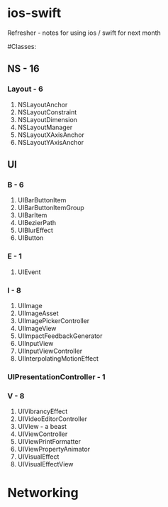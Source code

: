 # ios-swift

Refresher - notes for using ios / swift for next month

#Classes:
## NS - 16
### Layout - 6
  1. NSLayoutAnchor
  2. NSLayoutConstraint
  3. NSLayoutDimension
  4. NSLayoutManager
  5. NSLayoutXAxisAnchor
  6. NSLayoutYAxisAnchor

## UI 
### B - 6 
  1. UIBarButtonItem
  2. UIBarButtonItemGroup
  3. UIBarItem
  4. UIBezierPath
  5. UIBlurEffect
  6. UIButton  

### E - 1
  1. UIEvent 

### I - 8
  1. UIImage
  2. UIImageAsset
  3. UIImagePickerController
  4. UIImageView
  5. UIImpactFeedbackGenerator
  6. UIInputView
  7. UIInputViewController
  8. UIInterpolatingMotionEffect

### UIPresentationController - 1


### V - 8
  1. UIVibrancyEffect
  2. UIVideoEditorController
  3. UIView - a beast
  4. UIViewController
  5. UIViewPrintFormatter
  6. UIViewPropertyAnimator
  7. UIVisualEffect
  8. UIVisualEffectView


# Networking


